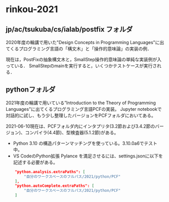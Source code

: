 # rinkou-2021

## jp/ac/tsukuba/cs/ialab/postfix フォルダ

2020年度の輪講で用いた"Design Concepts in Programming Languages"に出てくるプログラミング言語の「構文木」と「操作的意味論」の実装の例．

現在は，PostFixの抽象構文木と，SmallStep操作的意味論の単純な実装例が入っている．
SmallStepのmainを実行すると，いくつかテストケースが実行される．

## pythonフォルダ

2021年度の輪講で用いている”Introduction to the Theory of Programming Languages"に出てくるプログラミング言語PCFの実装。
Jupyter notebookで対話的に試し、もう少し整理したバージョンをPCFフォルダにおいてある。

2021-06-10現在は、PCFフォルダ内にインタプリタ(3.2節および3.4.2節のバージョン)、コンパイラ(4.4節)、型検査器(5.1.2節)がある。

- Python 3.10 の構造パターンマッチングを使っている。3.10.0a6でテスト中。
- VS CodeのPython拡張 Pylance を満足させるには、settings.jsonに以下を記述する必要がある。

```Json
    "python.analysis.extraPaths": [
        "自分のワークスペースのフルパス/2021/python/PCF"
    ],
    "python.autoComplete.extraPaths": [
        "自分のワークスペースのフルパス/2021/python/PCF"
    ]
```